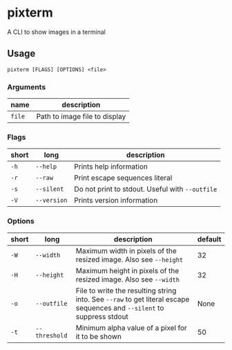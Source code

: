 # pixterm
A CLI to show images in a terminal

## Usage
`pixterm [FLAGS] [OPTIONS] <file>`

### Arguments
| name   | description                   |
| ------ | ----------------------------- |
| `file` | Path to image file to display |

### Flags
| short | long        | description                                     |
| ----- | ----------- | ----------------------------------------------- |
| `-h`  | `--help`    | Prints help information                         |
| `-r`  | `--raw`     | Print escape sequences literal                  |
| `-s`  | `--silent`  | Do not print to stdout. Useful with `--outfile` |
| `-V`  | `--version` | Prints version information                      |

### Options
| short | long          | description                                                                                                            | default |
| ----- | ------------- | ---------------------------------------------------------------------------------------------------------------------- | ------- |
| `-W`  | `--width`     | Maximum width in pixels of the resized image. Also see `--height`                                                      | 32      |
| `-H`  | `--height`    | Maximum height in pixels of the resized image. Also see `--width`                                                      | 32      |
| `-o`  | `--outfile`   | File to write the resulting string into. See `--raw` to get literal escape sequences and `--silent` to suppress stdout | None    |
| `-t`  | `--threshold` | Minimum alpha value of a pixel for it to be shown                                                                      | 50      |
